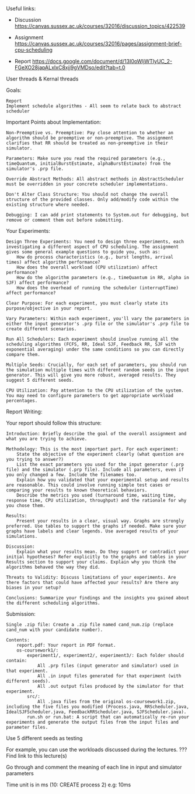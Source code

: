 Useful links:

* Discussion https://canvas.sussex.ac.uk/courses/32016/discussion_topics/422539

* Assignment https://canvas.sussex.ac.uk/courses/32016/pages/assignment-brief-cpu-scheduling

* Report https://docs.google.com/document/d/13I0oWljWTlyUC_2-FGeXO28japALxIxC8xjj9gVMDso/edit?tab=t.0

User threads & Kernal threads

Goals:

    Report
    Implement schedule algorithms - All seem to relate back to abstract scheduler

Important Points about Implementation:

    Non-Preemptive vs. Preemptive: Pay close attention to whether an algorithm should be preemptive or non-preemptive. The assignment clarifies that RR should be treated as non-preemptive in their simulator.

    Parameters: Make sure you read the required parameters (e.g., timeQuantum, initialBurstEstimate, alphaBurstEstimate) from the simulator's .prp file.

    Override Abstract Methods: All abstract methods in AbstractScheduler must be overridden in your concrete scheduler implementations.

    Don't Alter Class Structure: You should not change the overall structure of the provided classes. Only add/modify code within the existing structure where needed.

    Debugging: I can add print statements to System.out for debugging, but remove or comment them out before submitting.

Your Experiments:


    Design Three Experiments: You need to design three experiments, each investigating a different aspect of CPU scheduling. The assignment gives some general example questions to guide you, such as:
        How do process characteristics (e.g., burst lengths, arrival times) affect algorithm performance?
        How does the overall workload (CPU utilization) affect performance?
        How do the algorithm parameters (e.g., timeQuantum in RR, alpha in SJF) affect performance?
        How does the overhead of running the scheduler (interruptTime) affect performance?

    Clear Purpose: For each experiment, you must clearly state its purpose/objective in your report.

    Vary Parameters: Within each experiment, you'll vary the parameters in either the input generator's .prp file or the simulator's .prp file to create different scenarios.

    Run All Schedulers: Each experiment should involve running all the scheduling algorithms (FCFS, RR, Ideal SJF, Feedback RR, SJF with exponential averaging) under the same conditions so you can directly compare them.

    Multiple Seeds: Crucially, for each set of parameters, you should run the simulation multiple times with different random seeds in the input generator. This will give you more robust, averaged results. They suggest 5 different seeds.

    CPU Utilization: Pay attention to the CPU utilization of the system. You may need to configure parameters to get appropriate workload percentages.


Report Writing:

Your report should follow this structure:


    Introduction: Briefly describe the goal of the overall assignment and what you are trying to achieve.

    Methodology: This is the most important part. For each experiment:
        State the objective of the experiment clearly (what question are you trying to answer?)
        List the exact parameters you used for the input generator (.prp file) and the simulator (.prp file). Include all parameters, even if you only changed a few. Include the filenames too.
        Explain how you validated that your experimental setup and results are reasonable. This could involve running simple test cases or comparing your results to known theoretical behaviors.
        Describe the metrics you used (turnaround time, waiting time, response time, CPU utilization, throughput) and the rationale for why you chose them.

    Results:
        Present your results in a clear, visual way. Graphs are strongly preferred. Use tables to support the graphs if needed. Make sure your graphs have labels and clear legends. Use averaged results of your simulations.

    Discussion:
        Explain what your results mean. Do they support or contradict your initial hypotheses? Refer explicitly to the graphs and tables in your Results section to support your claims. Explain why you think the algorithms behaved the way they did.

    Threats to Validity: Discuss limitations of your experiments. Are there factors that could have affected your results? Are there any biases in your setup?

    Conclusions: Summarize your findings and the insights you gained about the different scheduling algorithms.


Submission:


    Single .zip file: Create a .zip file named cand_num.zip (replace cand_num with your candidate number).

    Contents:
        report.pdf: Your report in PDF format.
        os-coursework1/:
            experiment1/, experiment2/, experiment3/: Each folder should contain:
                All .prp files (input generator and simulator) used in that experiment.
                All .in input files generated for that experiment (with different seeds).
                All .out output files produced by the simulator for that experiment.
            src/:
                All .java files from the original os-coursework1.zip, including the five files you modified (Process.java, RRScheduler.java, IdealSJFScheduler.java, FeedbackRRScheduler.java, SJFScheduler.java).
            run.sh or run.bat: A script that can automatically re-run your experiments and generate the output files from the input files and parameter files.

Use 5 different seeds as testing

For example, you can use the workloads discussed during the lectures. ??? Find link to this lecture(s)

Go through and comment the meaning of each line in input and simulator parameters

Time unit is in ms (10: CREATE process 2) e.g: 10ms